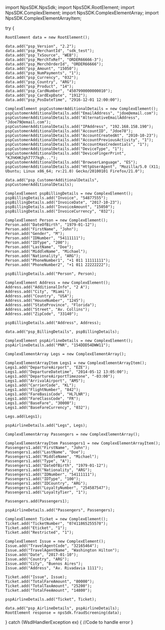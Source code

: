 import NpsSDK.NpsSdk;
import NpsSDK.RootElement;
import NpsSDK.ComplexElement;
import NpsSDK.ComplexElementArray;
import NpsSDK.ComplexElementArrayItem;

try {

    RootElement data = new RootElement();

    data.add("psp_Version", "2.2");
    data.add("psp_MerchantId", "sdk_test");
    data.add("psp_TxSource", "WEB");
    data.add("psp_MerchTxRef", "ORDER66666-3");
    data.add("psp_MerchOrderId", "ORDER66666");
    data.add("psp_Amount", "15050");
    data.add("psp_NumPayments", "1");
    data.add("psp_Currency", "032");
    data.add("psp_Country", "ARG");
    data.add("psp_Product", "14");
    data.add("psp_CardNumber", "4507990000000010");
    data.add("psp_CardExpDate", "1912");
    data.add("psp_PosDateTime", "2916-12-01 12:00:00");

    ComplexElement pspCustomerAdditionalDetails = new ComplexElement();
    pspCustomerAdditionalDetails.add("EmailAddress", "jdoe@email.com");
    pspCustomerAdditionalDetails.add("AlternativeEmailAddress", "Jdoe79@email.com");
    pspCustomerAdditionalDetails.add("IPAddress", "192.168.158.190");
    pspCustomerAdditionalDetails.add("AccountID", "Jdoe78");
    pspCustomerAdditionalDetails.add("AccountCreatedAt", "2010-10-23");
    pspCustomerAdditionalDetails.add("AccountPreviousActivity", "1");
    pspCustomerAdditionalDetails.add("AccountHasCredentials", "1");
    pspCustomerAdditionalDetails.add("DeviceType", "1");
    pspCustomerAdditionalDetails.add("DeviceFingerPrint", "KJhKHKJgh7777kgh...");
    pspCustomerAdditionalDetails.add("BrowserLanguage", "ES");
    pspCustomerAdditionalDetails.add("HttpUserAgent", "Mozilla/5.0 (X11; Ubuntu; Linux x86_64; rv:21.0) Gecko/20100101 Firefox/21.0");

    data.add("psp_CustomerAdditionalDetails", pspCustomerAdditionalDetails);

    ComplexElement pspBillingDetails = new ComplexElement();
    pspBillingDetails.add("Invoice", "54877555");
    pspBillingDetails.add("InvoiceDate", "2017-10-23");
    pspBillingDetails.add("InvoiceAmount", "15050");
    pspBillingDetails.add("InvoiceCurrency", "032");

    ComplexElement Person = new ComplexElement();
    Person.add("DateOfBirth", "1979-01-12");
    Person.add("FirstName", "John");
    Person.add("Gender", "M");
    Person.add("IDNumber", "54111111");
    Person.add("IDType", "200");
    Person.add("LastName", "Doe");
    Person.add("MiddleName", "Michael");
    Person.add("Nationality", "ARG");
    Person.add("PhoneNumber1", "+1 011 11111111");
    Person.add("PhoneNumber2", "+1 011 22222222");

    pspBillingDetails.add("Person", Person);

    ComplexElement Address = new ComplexElement();
    Address.add("AdditionalInfo", "2 A");
    Address.add("City", "Miami");
    Address.add("Country", "USA");
    Address.add("HouseNumber", "1245");
    Address.add("StateProvince", "Florida");
    Address.add("Street", "Av. Collins");
    Address.add("ZipCode", "33140");

    pspBillingDetails.add("Address", Address);

    data.add("psp_BillingDetails", pspBillingDetails);

    ComplexElement pspAirlineDetails = new ComplexElement();
    pspAirlineDetails.add("PNR", "154DDD54DWW11");

    ComplexElementArray Legs = new ComplexElementArray();

    ComplexElementArrayItem Legs1 = new ComplexElementArrayItem();
    Legs1.add("DepartureAirport", "EZE");
    Legs1.add("DepartureDatetime", "2014-05-12 13:05:00");
    Legs1.add("DepartureAirportTimezone", "-03:00");
    Legs1.add("ArrivalAirport", "AMS");
    Legs1.add("CarrierCode", "KL");
    Legs1.add("FlightNumber", "842");
    Legs1.add("FareBasisCode", "HL7LNR");
    Legs1.add("FareClassCode", "FR");
    Legs1.add("BaseFare", "30000");
    Legs1.add("BaseFareCurrency", "032");

    Legs.add(Legs1);

    pspAirlineDetails.add("Legs", Legs);

    ComplexElementArray Passengers = new ComplexElementArray();

    ComplexElementArrayItem Passengers1 = new ComplexElementArrayItem();
    Passengers1.add("FirstName", "John");
    Passengers1.add("LastName", "Doe");
    Passengers1.add("MiddleName", "Michael");
    Passengers1.add("Type", "A");
    Passengers1.add("DateOfBirth", "1979-01-12");
    Passengers1.add("Nationality", "ARG");
    Passengers1.add("IDNumber", "54111111");
    Passengers1.add("IDType", "100");
    Passengers1.add("IDCountry", "ARG");
    Passengers1.add("LoyaltyNumber", "254587547");
    Passengers1.add("LoyaltyTier", "1");

    Passengers.add(Passengers1);

    pspAirlineDetails.add("Passengers", Passengers);

    ComplexElement Ticket = new ComplexElement();
    Ticket.add("TicketNumber", "07411865255578");
    Ticket.add("Eticket", "1");
    Ticket.add("Restricted", "1");

    ComplexElement Issue = new ComplexElement();
    Issue.add("TravelAgentCode", "32165464");
    Issue.add("TravelAgentName", "Washington Hilton");
    Issue.add("Date", "2017-01-10");
    Issue.add("Country", "ARG");
    Issue.add("City", "Buenos Aires");
    Issue.add("Address", "Av. Rivadavia 1111");

    Ticket.add("Issue", Issue);
    Ticket.add("TotalFareAmount", "80000");
    Ticket.add("TotalTaxAmount", "25200");
    Ticket.add("TotalFeeAmount", "14800");

    pspAirlineDetails.add("Ticket", Ticket);

    data.add("psp_AirlineDetails", pspAirlineDetails);
    RootElement response = npsSdk.fraudScreening(data);

} catch (WsdlHandlerException ex) {
    //Code to handle error
}

